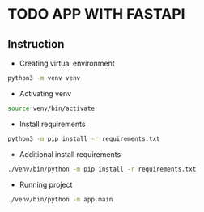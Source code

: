 # TODO APP WITH FASTAPI

## Instruction
- Creating virtual environment
```bash
python3 -m venv venv
```
- Activating venv
```bash
source venv/bin/activate
```
- Install requirements
```bash
python3 -m pip install -r requirements.txt
```
- Additional install requirements
```bash
./venv/bin/python -m pip install -r requirements.txt
```
- Running project
```bash
./venv/bin/python -m app.main
```